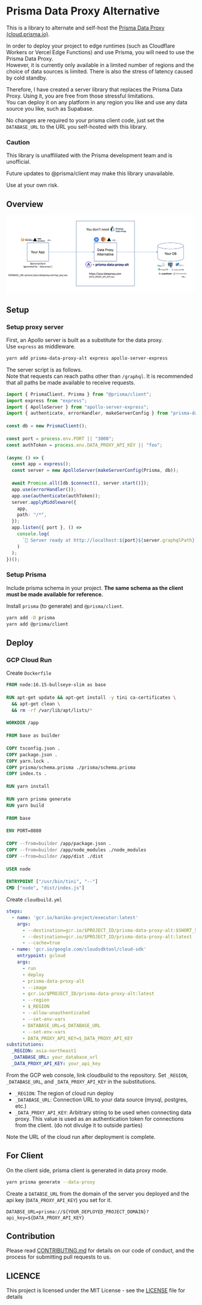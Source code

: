 # Prisma Data Proxy Alternative

This is a library to alternate and self-host the [Prisma Data Proxy (cloud.prisma.io)](https://www.prisma.io/docs/concepts/data-platform/data-proxy).

In order to deploy your project to edge runtimes (such as Cloudflare Workers or Vercel Edge Functions) and use Prisma, you will need to use the Prisma Data Proxy.  
However, it is currently only available in a limited number of regions and the choice of data sources is limited. There is also the stress of latency caused by cold standby.

Therefore, I have created a server library that replaces the Prisma Data Proxy. Using it, you are free from those stressful limitations.  
You can deploy it on any platform in any region you like and use any data source you like, such as Supabase.

No changes are required to your prisma client code, just set the `DATABASE_URL` to the URL you self-hosted with this library.

### Caution 

This library is unaffiliated with the Prisma development team and is unofficial.  

Future updates to @prisma/client may make this library unavailable.

Use at your own risk.

## Overview

![overview](./images/overview.png)

## Setup

### Setup proxy server

First, an Apollo server is built as a substitute for the data proxy.  
Use `express` as middleware.

```bash
yarn add prisma-data-proxy-alt express apollo-server-express
```

The server script is as follows.  
Note that requests can reach paths other than `/graphql`. It is recommended that all paths be made available to receive requests.

```ts
import { PrismaClient, Prisma } from "@prisma/client";
import express from "express";
import { ApolloServer } from "apollo-server-express";
import { authenticate, errorHandler, makeServerConfig } from "prisma-data-proxy-alt";

const db = new PrismaClient();

const port = process.env.PORT || "3000";
const authToken = process.env.DATA_PROXY_API_KEY || "foo";

(async () => {
  const app = express();
  const server = new ApolloServer(makeServerConfig(Prisma, db));

  await Promise.all([db.$connect(), server.start()]);
  app.use(errorHandler());
  app.use(authenticate(authToken));
  server.applyMiddleware({
    app,
    path: "/*",
  });
  app.listen({ port }, () =>
    console.log(
      `🚀 Server ready at http://localhost:${port}${server.graphqlPath}`
    )
  );
})();
```

### Setup Prisma

Include prisma schema in your project. **The same schema as the client must be made available for reference.**  

Install `prisma` (to generate) and `@prisma/client`.
```bash
yarn add -D prisma
yarn add @prisma/client
```


## Deploy 

### GCP Cloud Run

Create `Dockerfile`

```dockerfile
FROM node:16.15-bullseye-slim as base

RUN apt-get update && apt-get install -y tini ca-certificates \
  && apt-get clean \
  && rm -rf /var/lib/apt/lists/*

WORKDIR /app

FROM base as builder

COPY tsconfig.json .
COPY package.json .
COPY yarn.lock .
COPY prisma/schema.prisma ./prisma/schema.prisma
COPY index.ts .

RUN yarn install

RUN yarn prisma generate
RUN yarn build

FROM base

ENV PORT=8080

COPY --from=builder /app/package.json .
COPY --from=builder /app/node_modules ./node_modules
COPY --from=builder /app/dist ./dist

USER node

ENTRYPOINT ["/usr/bin/tini", "--"]
CMD ["node", "dist/index.js"]
```

Create `cloudbuild.yml`

```yml
steps:
  - name: 'gcr.io/kaniko-project/executor:latest'
    args:
      - --destination=gcr.io/$PROJECT_ID/prisma-data-proxy-alt:$SHORT_SHA
      - --destination=gcr.io/$PROJECT_ID/prisma-data-proxy-alt:latest
      - --cache=true
  - name: 'gcr.io/google.com/cloudsdktool/cloud-sdk'
    entrypoint: gcloud
    args:
      - run
      - deploy
      - prisma-data-proxy-alt
      - --image
      - gcr.io/$PROJECT_ID/prisma-data-proxy-alt:latest
      - --region
      - $_REGION
      - --allow-unauthenticated
      - --set-env-vars
      - DATABASE_URL=$_DATABASE_URL
      - --set-env-vars
      - DATA_PROXY_API_KEY=$_DATA_PROXY_API_KEY
substitutions:
  _REGION: asia-northeast1
  _DATABASE_URL: your_database_url
  _DATA_PROXY_API_KEY: your_api_key
```

From the GCP web console, link cloudbuild to the repository.
Set `_REGION`, `_DATABASE_URL`, and `_DATA_PROXY_API_KEY` in the substitutions.

- `_REGION`: The region of cloud run deploy
- `_DATABASE_URL`: Connection URL to your data source (mysql, postgres, etc.)
- `_DATA_PROXY_API_KEY`: Arbitrary string to be used when connecting data proxy. This value is used as an authentication token for connections from the client.
  (do not divulge it to outside parties)

Note the URL of the cloud run after deployment is complete.

## For Client

On the client side, prisma client is generated in data proxy mode.
```bash
yarn prisma generate --data-proxy
```

Create a `DATABSE_URL` from the domain of the server you deployed and the api key (`DATA_PROXY_API_KEY`) you set for it.
```
DATABSE_URL=prisma://${YOUR_DEPLOYED_PROJECT_DOMAIN}?api_key=${DATA_PROXY_API_KEY}
```

## Contribution

Please read [CONTRIBUTING.md](./CONTRIBUTING.md) for details on our code of conduct, and the process for submitting pull requests to us.

## LICENCE

This project is licensed under the MIT License - see the [LICENSE](./LICENSE) file for details
